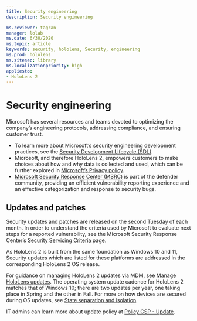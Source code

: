 ```yaml
---
title: Security engineering
description: Security engineering

ms.reviewer: tagran
manager: lolab
ms.date: 6/30/2020
ms.topic: article
keywords: security, hololens, Security, engineering
ms.prod: hololens
ms.sitesec: library
ms.localizationpriority: high
appliesto:
- HoloLens 2
---
```


# Security engineering

Microsoft has several resources and teams devoted to optimizing the company’s engineering protocols, addressing compliance, and ensuring customer trust.

- To learn more about Microsoft’s security engineering development practices, see the [Security Development Lifecycle (SDL)](https://www.microsoft.com/securityengineering/sdl).
- Microsoft, and therefore HoloLens 2, empowers customers to make choices about how and why data is collected and used, which can be further explored in [Microsoft’s Privacy policy](https://privacy.microsoft.com/).
- [Microsoft Security Response Center (MSRC)](https://www.microsoft.com/msrc) is part of the defender community, providing an efficient vulnerability reporting experience and an effective categorization and response to security bugs.

## Updates and patches

Security updates and patches are released on the second Tuesday of each month. In order to understand the criteria used by Microsoft to evaluate next steps for a reported vulnerability, see the Microsoft Security Response Center’s [Security Servicing Criteria page](https://www.microsoft.com/msrc/windows-security-servicing-criteria).

As HoloLens 2 is built from the same foundation as Windows 10 and 11, Security updates which are listed for these platforms are addressed in the corresponding HoloLens 2 OS release.

For guidance on managing HoloLens 2 updates via MDM, see [Manage HoloLens updates](hololens-updates.md). The operating system update cadence for HoloLens 2 matches that of Windows 10; there are two updates per year, one taking place in Spring and the other in Fall. For more on how devices are secured during OS updates, see [State separation and isolation](security-state-separation-isolation.md).

IT admins can learn more about update policy at [Policy CSP - Update](/windows/client-management/mdm/policy-csp-update).
